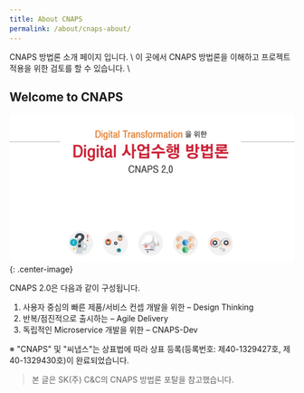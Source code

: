 ```yaml
---
title: About CNAPS
permalink: /about/cnaps-about/
---
```

CNAPS 방법론 소개 페이지 입니다. \\
이 곳에서 CNAPS 방법론을 이해하고 프로젝트 적용을 위한 검토를 할 수 있습니다. \\

## Welcome to CNAPS 

![cnaps소개](../assets/images/cnaps-about-image.png){: .center-image}

CNAPS 2.0은 다음과 같이 구성됩니다.

1.  사용자 중심의 빠른 제품/서비스 컨셉 개발을 위한 – Design Thinking
2.  반복/점진적으로 출시하는 – Agile Delivery
3.  독립적인 Microservice 개발을 위한 – CNAPS-Dev

※ "CNAPS" 및 "씨냅스"는 상표법에 따라 상표 등록(등록번호: 제40-1329427호, 제40-1329430호)이 완료되었습니다.

> 본 글은 SK(주) C&C의 CNAPS 방법론 포탈을 참고했습니다.